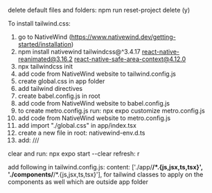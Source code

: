 delete default files and folders:
npm run reset-project
delete (y)

<!-- ------------------------------------------------------- -->

To install tailwind.css:

1. go to NativeWind (https://www.nativewind.dev/getting-started/installation)
2. npm install nativewind tailwindcss@^3.4.17 react-native-reanimated@3.16.2 react-native-safe-area-context@4.12.0
3. npx tailwindcss init
4. add code from NativeWind website to tailwind.config.js
5. create global.css in app folder
6. add tailwind directives
7. create babel.config.js in root
8. add code from NativeWind website to babel.config.js
9. to create metro.config.js run: npx expo customize metro.config.js
10. add code from NativeWind website to metro.config.js
11. add import "./global.css" in app/index.tsx
12. create a new file in root: nativewind-env.d.ts
13. add: /// <reference types="nativewind/types" />

clear and run: npx expo start --clear
refresh: r

<!-- ------------------------------------------------------- -->

add following in tailwind.config.js: content: ['./app/**/*.{js,jsx,ts,tsx}', './components/**/*.{js,jsx,ts,tsx}'],
for tailwind classes to apply on the components as well which are outside app folder
